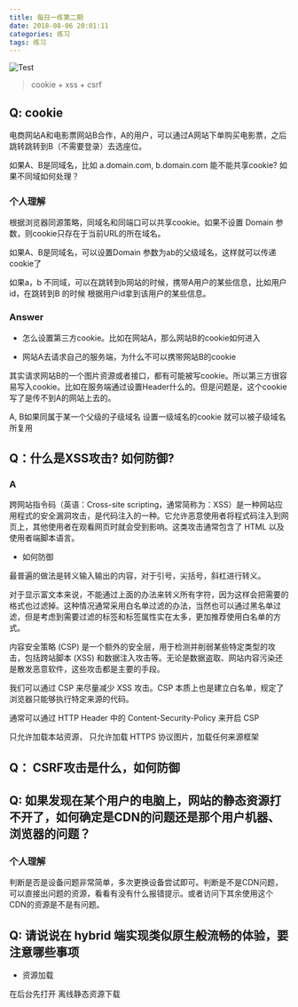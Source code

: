 ```yaml
---
title: 每日一练第二期
date: 2018-08-06 20:01:11
categories: 练习
tags: 练习
---
```


![Test](https://user-gold-cdn.xitu.io/2018/8/30/1658a97bc1e2ec6f?w=1404&h=678&f=png&s=692482)

> cookie + xss + csrf

<!--more-->

## Q: cookie

电商网站A和电影票网站B合作，A的用户，可以通过A网站下单购买电影票，之后跳转跳转到B（不需要登录）去选座位。

如果A、B是同域名，比如 a.domain.com, b.domain.com 能不能共享cookie? 如果不同域如何处理？

### 个人理解

根据浏览器同源策略，同域名和同端口可以共享cookie。如果不设置 Domain 参数，则cookie只存在于当前URL的所在域名。

如果A、B是同域名，可以设置Domain 参数为ab的父级域名，这样就可以传递cookie了

如果a，b 不同域，可以在跳转到b网站的时候，携带A用户的某些信息，比如用户id，在跳转到B 的时候 根据用户id拿到该用户的某些信息。

### Answer

* 怎么设置第三方cookie。比如在网站A，那么网站B的cookie如何进入

* 网站A去请求自己的服务端，为什么不可以携带网站B的cookie


其实请求网站B的一个图片资源或者接口，都有可能被写cookie。所以第三方很容易写入cookie。比如在服务端通过设置Header什么的。但是问题是，这个cookie写了是传不到A的网站上去的。


A, B如果同属于某一个父级的子级域名  设置一级域名的cookie 就可以被子级域名所复用

## Q：什么是XSS攻击? 如何防御?

### A 

跨网站指令码（英语：Cross-site scripting，通常简称为：XSS）是一种网站应用程式的安全漏洞攻击，是代码注入的一种。它允许恶意使用者将程式码注入到网页上，其他使用者在观看网页时就会受到影响。这类攻击通常包含了 HTML 以及使用者端脚本语言。

* 如何防御

最普遍的做法是转义输入输出的内容，对于引号，尖括号，斜杠进行转义。

对于显示富文本来说，不能通过上面的办法来转义所有字符，因为这样会把需要的格式也过滤掉。这种情况通常采用白名单过滤的办法，当然也可以通过黑名单过滤，但是考虑到需要过滤的标签和标签属性实在太多，更加推荐使用白名单的方式。

内容安全策略 (CSP) 是一个额外的安全层，用于检测并削弱某些特定类型的攻击，包括跨站脚本 (XSS) 和数据注入攻击等。无论是数据盗取、网站内容污染还是散发恶意软件，这些攻击都是主要的手段。

我们可以通过 CSP 来尽量减少 XSS 攻击。CSP 本质上也是建立白名单，规定了浏览器只能够执行特定来源的代码。

通常可以通过 HTTP Header 中的 Content-Security-Policy 来开启 CSP

只允许加载本站资源， 只允许加载 HTTPS 协议图片，加载任何来源框架

## Q： CSRF攻击是什么，如何防御


### 

## Q: 如果发现在某个用户的电脑上，网站的静态资源打不开了，如何确定是CDN的问题还是那个用户机器、浏览器的问题？ 

### 个人理解

判断是否是设备问题非常简单，多次更换设备尝试即可。判断是不是CDN问题，可以直接出问题的资源，看看有没有什么报错提示。或者访问下其余使用这个CDN的资源是不是有问题。

## Q: 请说说在 hybrid 端实现类似原生般流畅的体验，要注意哪些事项

* 资源加载

在后台先打开  离线静态资源下载


